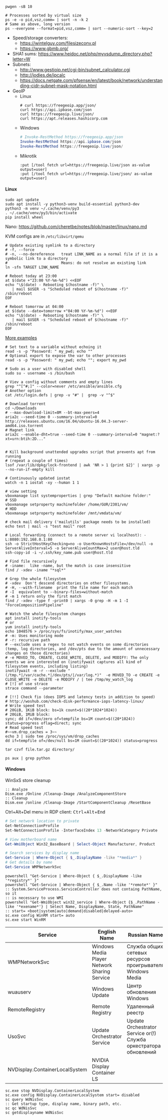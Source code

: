 ```
pwgen -sB 10

# Processes sorted by virtual size
ps -e -o pid,vsz,comm= | sort -n -k 2
# Same as above, long version
ps --everyone --format=pid,vsz,comm= | sort --numeric-sort --key=2

```

* Speed/storage converters:
    * https://wintelguy.com/filesizeconv.pl
    * https://www.gbmb.org/
* SHA1 sums: https://www.heidoc.net/php/myvsdump_directory.php?letter=W
* Subnets:
    * http://www.gestioip.net/cgi-bin/subnet_calculator.cgi
    * http://jodies.de/ipcalc
    * https://docs.netgate.com/pfsense/en/latest/book/network/understanding-cidr-subnet-mask-notation.html
* GeoIP
    * Linux
        ```shell
        # curl https://freegeoip.app/json/
        curl https://api.ipbase.com/json
        curl https://freegeoip.live/json/
        curl https://apt.releases.hashicorp.com
        ```
    * Windows
        ```powershell
        # Invoke-RestMethod https://freegeoip.app/json
        Invoke-RestMethod https://api.ipbase.com/json
        Invoke-RestMethod https://freegeoip.live/json/
        ```
    * Mikrotik
        ```
        :put [/tool fetch url=https://freegeoip.live/json as-value output=user]
        :put [/tool fetch url=https://freegeoip.live/json/ as-value output=user]
        ```
#### Linux
```shell
sudo apt update
sudo apt install -y python3-venv build-essential python3-dev
python3 -m venv ~/.cache/venv/py3
. ~/.cache/venv/py3/bin/activate
pip install wheel
```
Nano: https://github.com/cheretbe/notes/blob/master/linux/nano.md

KVM configs are in `/etc/libvirt/qemu`

```shell
# Update existing symlink to a directory
# -f, --force
# -n, --no-dereference   treat LINK_NAME as a normal file if it is a symbolic link to a directory
#                        Means: do not resolve an existing link
ln -sfn TARGET LINK_NAME
```

```shell
# Reboot today at 23:00
at $(date +"23:00 %Y-%m-%d") <<EOF
echo "\$(date) - Rebooting $(hostname -f)" \
   | mail $USER -s "Scheduled reboot of $(hostname -f)"
/sbin/reboot
EOF

# Reboot tomorrow at 04:00
at $(date --date=tomorrow +"04:00 %Y-%m-%d") <<EOF
echo "\$(date) - Rebooting $(hostname -f)" \
   | mail $USER -s "Scheduled reboot of $(hostname -f)"
/sbin/reboot
EOF
```
[More examples](./linux/cron+at.md#at-command)

```shell
# Set text to a variable without echoing it
read -s -p "Password: " my_pwd; echo ""
# Optional export to expose the var to other processes
read -s -p "Password: " my_pwd; echo ""; export my_pwd
```

```shell
# Sudo as a user with disabled shell
sudo su - username -s /bin/bash

# Viev a config without comments and empty lines
grep "^[^#;]" --color=never /etc/ansible/ansible.cfg
# Another option
cat /etc/login.defs | grep -v "#" |  grep -v "^$"

# Download torrent
cd ~/Downloads
# --max-download-limit=8M --bt-max-peers=4
aria2c --seed-time 0 --summary-interval=0 http://releases.ubuntu.com/16.04/ubuntu-16.04.3-server-amd64.iso.torrent
# Magnet link
aria2c --enable-dht=true --seed-time 0 --summary-interval=0 "magnet:?xt=urn:btih:2D..."


# Kill background unattended upgrades script that prevents apt from running
# (repeat a couple of times)
lsof /var/lib/dpkg/lock-frontend | awk 'NR > 1 {print $2}' | xargs -p --no-run-if-empty kill

# Continuously updated iostat
watch -n 1 iostat -xy --human 1 1

# view setting
vboxmanage list systemproperties | grep "Default machine folder:"
# SSD
vboxmanage setproperty machinefolder /home/GUR/2301/vm/
# HDD
vboxmanage setproperty machinefolder /mnt/vmdata/vm/

# check mail delivery ('mailutils' package needs to be installed)
echo test | mail -s "test mail" root

# Local forwarding (connect to a remote server vi localhost): -L:8080:192.168.0.1:80
ssh -o StrictHostKeyChecking=no -o UserKnownHostsFile=/dev/null -o ServerAliveInterval=5 -o ServerAliveCountMax=2 user@host.tld
ssh-copy-id -i ~/.ssh/key_name.pub user@host.tld

# Find file recursively
# -iname:  like -name, but the match is case insensitive
find / -xdev -iname "*sql*"

# Grep the whole filesystem
# -xdev  Don't descend directories on other filesystems.
# -H, --with-filename  print the file name for each match
# -I  equivalent to --binary-files=without-match
# -m 1 return only the first match
find / -xdev -type f -print0 | xargs -0 grep -H -m 1 -I "ForceCompositionPipeline"

# Watch the whole filesystem changes
apt install inotify-tools
# or
yum install inotify-tools
echo 1048576 > /proc/sys/fs/inotify/max_user_watches
# -m: Uses monitoring mode
# -r: recursive path
# --exclude uses a regex to not watch events on some directories (temp, log directories, and /dev/pts due to the amount of unnecessary changes on those directories)
# -e MOVED_TO, CREATE, CLOSE_WRITE, DELETE, and MODIFY: The only events we are interested on (inotifywait captures all kind of filesystem events, including listing)
inotifywait -m -r --exclude "(/tmp.*|/var/cache.*|/dev/pts/|/var/log.*)"  -e MOVED_TO -e CREATE -e CLOSE_WRITE -e DELETE -e MODIFY / | tee /tmp/my_watch_log
# [!] of use strace
strace command --parameter

# [!!] Check fio (does IOPS and latency tests in addition to speed)
# http://woshub.com/check-disk-performance-iops-latency-linux/
# Write speed test
# 20GiB, 1KiB block: bs=1k count=$((20*1024*1024))
# 20GiB, 1MiB block:
sync; dd if=/dev/zero of=tempfile bs=1M count=$((20*1024)) status=progress oflag=direct; sync
# Read speed test
#~~vm.drop_caches = 3~~
echo 3 | sudo tee /proc/sys/vm/drop_caches 
dd if=tempfile of=/dev/null bs=1M count=$((20*1024)) status=progress

tar czvf file.tar.gz directory/

ps aux | grep python
```
#### Windows

WinSxS store cleanup
```batch
:: Analyze
Dism.exe /Online /Cleanup-Image /AnalyzeComponentStore
:: Cleanup
Dism.exe /online /Cleanup-Image /StartComponentCleanup /ResetBase
```

Ctrl+Alt+Del menu in RDP client: <kbd>Ctrl</kbd>+<kbd>Alt</kbd>+<kbd>End</kbd>

```powershell
# Set network location to private
Get-NetConnectionProfile
Set-NetConnectionProfile -InterfaceIndex 13 -NetworkCategory Private

# View motherboard name
Get-WmiObject Win32_BaseBoard | Select-Object Manufacturer, Product 

# Search services by display name
Get-Service | Where-Object { $_.DisplayName -like "*media*" }
# Get details by name
Get-Service WMPNetworkSvc
```
```batch
powershell "Get-Service | Where-Object { $_.DisplayName -like '*registry*' }"
powershell "Get-Service | Where-Object { $_.Name -like '*remote*' }"
:: System.ServiceProcess.ServiceController does not containg PathName, so it
:: is necessary to use WMI
powershell "Get-WmiObject win32_service | Where-Object {$_.PathName -like '*exename*'} | Select Name, DisplayName, State, PathName"
:: start= <boot|system|auto|demand|disabled|delayed-auto>
sc.exe config WinRM start= auto
sc.exe start WinRM
```
| Service                        | English Name                                 | Russian Name                                                     |
| ------------------------------ | -------------------------------------------- | ---------------------------------------------------------------- |
| WMPNetworkSvc                  | Windows Media Player Network Sharing Service | Служба общих сетевых ресурсов проигрывателя Windows Media        |
| wuauserv                       | Windows Update                               | Центр обновления Windows                                         |
| RemoteRegistry                 | Remote Registry                              | Удаленный реестр                                                 |
| UsoSvc                         | Update Orchestrator Service                  | Update Orchestrator Service or(!) Служба оркестратора обновлений |
| NVDisplay.ContainerLocalSystem | NVIDIA Display Container LS                  |                                                                  |
```batch
sc.exe stop NVDisplay.ContainerLocalSystem
sc.exe config NVDisplay.ContainerLocalSystem start= disabled
sc query WdNisSvc
:: Get startup type, display name, binary path, etc.
sc qc WdNisSvc
sc getdisplayname WdNisSvc
```
